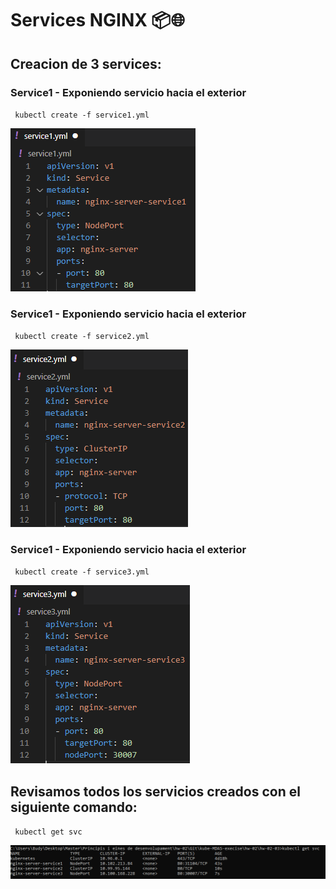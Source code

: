 # Services NGINX 📦🌐


## Creacion de 3 services:

### Service1 - Exponiendo servicio hacia el exterior

`` kubectl create -f service1.yml``

![service1](./imatges/service1.PNG)  

### Service1 - Exponiendo servicio hacia el exterior

`` kubectl create -f service2.yml``

![service2](./imatges/service2.PNG)  

### Service1 - Exponiendo servicio hacia el exterior

`` kubectl create -f service3.yml``

![service3](./imatges/service3.PNG)  

## Revisamos todos los servicios creados con el siguiente comando:

`` kubectl get svc``

![POD](./imatges/getsvc.PNG)  

